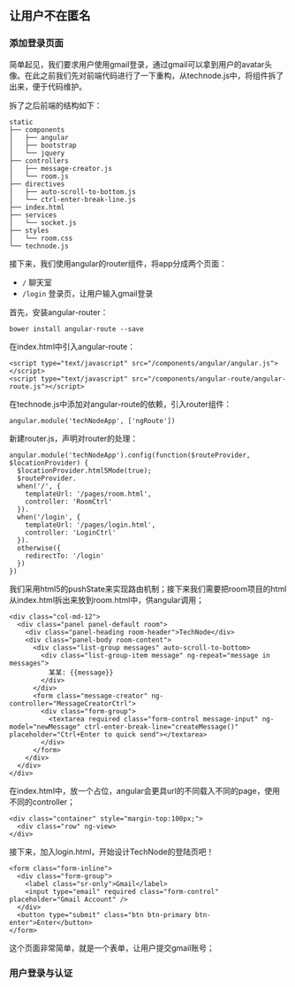 ## 让用户不在匿名

### 添加登录页面

简单起见，我们要求用户使用gmail登录，通过gmail可以拿到用户的avatar头像。在此之前我们先对前端代码进行了一下重构，从technode.js中，将组件拆了出来，便于代码维护。

拆了之后前端的结构如下：

```
static
├── components
│   ├── angular
│   ├── bootstrap
│   └── jquery
├── controllers
│   ├── message-creator.js
│   └── room.js
├── directives
│   ├── auto-scroll-to-bottom.js
│   └── ctrl-enter-break-line.js
├── index.html
├── services
│   └── socket.js
├── styles
│   └── room.css
└── technode.js
```

接下来，我们使用angular的router组件，将app分成两个页面：

- `/` 聊天室
- `/login` 登录页，让用户输入gmail登录

首先，安装angular-router：

```
bower install angular-route --save 
```

在index.html中引入angular-route：

```
<script type="text/javascript" src="/components/angular/angular.js"></script>
<script type="text/javascript" src="/components/angular-route/angular-route.js"></script>
```

在technode.js中添加对angular-route的依赖，引入router组件：

```
angular.module('techNodeApp', ['ngRoute'])
```

新建router.js，声明对router的处理：

```
angular.module('techNodeApp').config(function($routeProvider, $locationProvider) {
  $locationProvider.html5Mode(true);
  $routeProvider.
  when('/', {
    templateUrl: '/pages/room.html',
    controller: 'RoomCtrl'
  }).
  when('/login', {
    templateUrl: '/pages/login.html',
    controller: 'LoginCtrl'
  }).
  otherwise({
    redirectTo: '/login'
  })
})
```

我们采用html5的pushState来实现路由机制；接下来我们需要把room项目的html从index.html拆出来放到room.html中，供angular调用；

```
<div class="col-md-12">
  <div class="panel panel-default room">
    <div class="panel-heading room-header">TechNode</div>
    <div class="panel-body room-content">
      <div class="list-group messages" auto-scroll-to-bottom>
        <div class="list-group-item message" ng-repeat="message in messages">
          某某: {{message}}
        </div>
      </div>
      <form class="message-creator" ng-controller="MessageCreatorCtrl">
        <div class="form-group">
          <textarea required class="form-control message-input" ng-model="newMessage" ctrl-enter-break-line="createMessage()" placeholder="Ctrl+Enter to quick send"></textarea>
        </div>
      </form>
    </div>
  </div>
</div>
```

在index.html中，放一个占位，angular会更具url的不同载入不同的page，使用不同的controller；

```
<div class="container" style="margin-top:100px;">
  <div class="row" ng-view>
</div>
```

接下来，加入login.html，开始设计TechNode的登陆页吧！

```
<form class="form-inline">
  <div class="form-group">
    <label class="sr-only">Gmail</label>
    <input type="email" required class="form-control" placeholder="Gmail Account" />
  </div>
  <button type="submit" class="btn btn-primary btn-enter">Enter</button>
</form>
```

这个页面非常简单，就是一个表单，让用户提交gmail账号；

### 用户登录与认证
